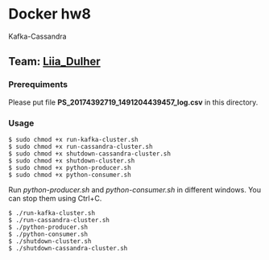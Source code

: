 # Docker hw8
Kafka-Cassandra

## Team: [Liia_Dulher](https://github.com/LiiaDulher)

### Prerequiments
Please put file <b>PS_20174392719_1491204439457_log.csv</b> in this directory.<br>

### Usage
````
$ sudo chmod +x run-kafka-cluster.sh
$ sudo chmod +x run-cassandra-cluster.sh
$ sudo chmod +x shutdown-cassandra-cluster.sh
$ sudo chmod +x shutdown-cluster.sh
$ sudo chmod +x python-producer.sh
$ sudo chmod +x python-consumer.sh
````
Run <i>python-producer.sh</i> and <i>python-consumer.sh</i> in different windows. You can stop them using Ctrl+C.
````
$ ./run-kafka-cluster.sh
$ ./run-cassandra-cluster.sh
$ ./python-producer.sh
$ ./python-consumer.sh
$ ./shutdown-cluster.sh
$ ./shutdown-cassandra-cluster.sh
````
